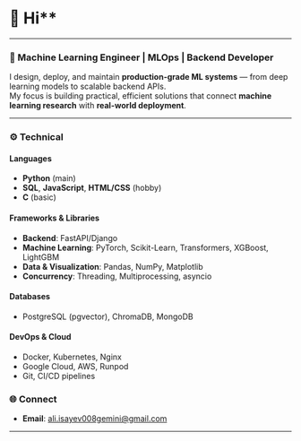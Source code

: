 # 👋 Hi**

---

### 🧠 Machine Learning Engineer | MLOps | Backend Developer

I design, deploy, and maintain **production-grade ML systems** — from deep learning models to scalable backend APIs.  
My focus is building practical, efficient solutions that connect **machine learning research** with **real-world deployment**.

---

### ⚙️ **Technical**

#### **Languages**
- **Python** (main)
- **SQL**, **JavaScript**, **HTML/CSS** (hobby)
- **C** (basic)

#### **Frameworks & Libraries**
- **Backend**: FastAPI/Django  
- **Machine Learning**: PyTorch, Scikit-Learn, Transformers, XGBoost, LightGBM  
- **Data & Visualization**: Pandas, NumPy, Matplotlib  
- **Concurrency**: Threading, Multiprocessing, asyncio

#### **Databases**
- PostgreSQL (pgvector), ChromaDB, MongoDB

#### **DevOps & Cloud**
- Docker, Kubernetes, Nginx  
- Google Cloud, AWS, Runpod  
- Git, CI/CD pipelines

### 🌐 **Connect**
- **Email**: ali.isayev008gemini@gmail.com

---
